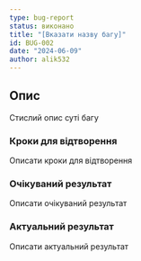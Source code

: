 ```yaml
---
type: bug-report
status: виконано
title: "[Вказати назву багу]"
id: BUG-002
date: "2024-06-09"
author: alik532
---
```


## Опис
Стислий опис суті багу

### Кроки для відтворення
Описати кроки для відтворення

### Очікуваний результат
Описати очікуваний результат

### Актуальний результат
Описати актуальний результат 